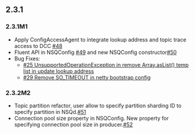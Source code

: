 ## 2.3.1
### 2.3.1M1
+ Apply ConfigAccessAgent to integrate lookup address and topic trace access to DCC [#48](http://gitlab.qima-inc.com/paas/nsq-client-java/merge_requests/48)
+ Fluent API in NSQConfig [#49](http://gitlab.qima-inc.com/paas/nsq-client-java/merge_requests/49) and new NSQConfig constructor[#50](http://gitlab.qima-inc.com/paas/nsq-client-java/merge_requests/50)
+ Bug Fixes:
    - [#25 UnsupportedOperationException in remove Array.asList() temp list in update lookup address](http://gitlab.qima-inc.com/paas/nsq-client-java/issues/25)
    - [#29 Remove SO_TIMEOUT in netty bootstrap config](http://gitlab.qima-inc.com/paas/nsq-client-java/issues/29)
### 2.3.2M2
+  Topic partition refactor, user allow to specify partition sharding ID to specify partition in NSQd.[#51](http://gitlab.qima-inc.com/paas/nsq-client-java/merge_requests/51)
+  Connection pool size property in NSQConfig. New property for specifying connection pool size in producer.[#52](http://gitlab.qima-inc.com/paas/nsq-client-java/merge_requests/52)